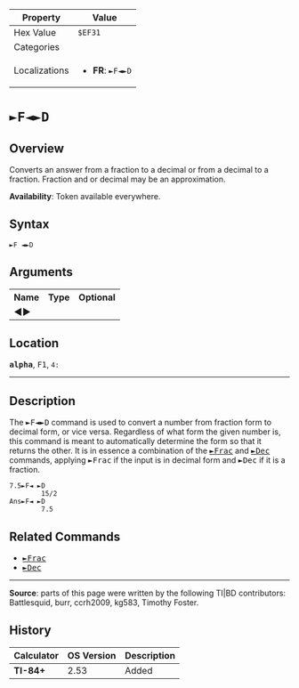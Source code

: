 | Property      | Value |
|---------------|-------|
| Hex Value     | `$EF31`|
| Categories    | <ul></ul> |
| Localizations | <ul><li><b>FR</b>: `►F◄►D`</li></ul> |

# `►F◄►D`

## Overview
Converts an answer from a fraction to a decimal or from a decimal to a fraction. Fraction and or decimal may be an approximation.


<b>Availability</b>: Token available everywhere.

## Syntax
`►F ◄►D`

## Arguments
<table>
<tr><th>Name</th><th>Type</th><th>Optional</th></tr>

<tr><td><b>◄►</b></td><td></td><td></td></tr>

</table>

## Location
<tt><kbd><b>alpha</b></kbd></tt>, <kbd>F1</kbd>, `4:`
<hr>

## Description

The <tt>►F◄►D</tt> command is used to convert a number from fraction form to decimal form, or vice versa. Regardless of what form the given number is, this command is meant to automatically determine the form so that it returns the other. It is in essence a combination of the <tt><a href="►Frac.md">►Frac</a></tt> and <tt><a href="►Dec.md">►Dec</a></tt> commands, applying <tt>►Frac</tt> if the input is in decimal form and <tt>►Dec</tt> if it is a fraction.

```ti-basic
7.5►F◄ ►D
        15/2
Ans►F◄ ►D
        7.5
```

## Related Commands

*   <tt><a href="►Frac.md">►Frac</a></tt>
*   <tt><a href="►Dec.md">►Dec</a></tt>

* * *

**Source**: parts of this page were written by the following TI|BD contributors: Battlesquid, burr, ccrh2009, kg583, Timothy Foster.

## History
| Calculator | OS Version | Description |
|------------|------------|-------------|
| <b>TI-84+</b> | 2.53 | Added |


